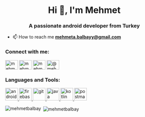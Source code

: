 <h1 align="center">Hi 👋, I'm Mehmet</h1>
<h3 align="center">A passionate android developer from Turkey</h3>

- 📫 How to reach me **mehmeta.balbayy@gmail.com**

<h3 align="left">Connect with me:</h3>
<p align="left">
<a href="https://twitter.com/mehmetabalbay" target="blank"><img align="center" src="https://cdn.jsdelivr.net/npm/simple-icons@3.0.1/icons/twitter.svg" alt="mehmetabalbay" height="30" width="40" /></a>
<a href="https://linkedin.com/in/mehmet-agah-balbay-910193161" target="blank"><img align="center" src="https://cdn.jsdelivr.net/npm/simple-icons@3.0.1/icons/linkedin.svg" alt="mehmet-agah-balbay-910193161" height="30" width="40" /></a>
<a href="https://stackoverflow.com/users/13019972/mehmet-agah-balbay" target="blank"><img align="center" src="https://cdn.jsdelivr.net/npm/simple-icons@3.0.1/icons/stackoverflow.svg" alt="mehmet-agah-balbay" height="30" width="40" /></a>
<a href="https://medium.com/@mehmeta.balbayy" target="blank"><img align="center" src="https://cdn.jsdelivr.net/npm/simple-icons@3.0.1/icons/medium.svg" alt="@mehmeta.balbayy" height="30" width="40" /></a>
</p>

<h3 align="left">Languages and Tools:</h3>
<p align="left"> <a href="https://developer.android.com" target="_blank"> <img src="https://devicons.github.io/devicon/devicon.git/icons/android/android-original-wordmark.svg" alt="android" width="40" height="40"/> </a> <a href="https://firebase.google.com/" target="_blank"> <img src="https://www.vectorlogo.zone/logos/firebase/firebase-icon.svg" alt="firebase" width="40" height="40"/> </a> <a href="https://git-scm.com/" target="_blank"> <img src="https://www.vectorlogo.zone/logos/git-scm/git-scm-icon.svg" alt="git" width="40" height="40"/> </a> <a href="https://www.java.com" target="_blank"> <img src="https://devicons.github.io/devicon/devicon.git/icons/java/java-original-wordmark.svg" alt="java" width="40" height="40"/> </a> <a href="https://kotlinlang.org" target="_blank"> <img src="https://www.vectorlogo.zone/logos/kotlinlang/kotlinlang-icon.svg" alt="kotlin" width="40" height="40"/> </a> <a href="https://postman.com" target="_blank"> <img src="https://www.vectorlogo.zone/logos/getpostman/getpostman-icon.svg" alt="postman" width="40" height="40"/> </a> </p>

<p><img align="left" src="https://github-readme-stats.vercel.app/api/top-langs?username=mehmetbalbay&show_icons=true&locale=en&layout=compact" alt="mehmetbalbay" /></p>

<p>&nbsp;<img align="center" src="https://github-readme-stats.vercel.app/api?username=mehmetbalbay&show_icons=true&locale=en" alt="mehmetbalbay" /></p>
